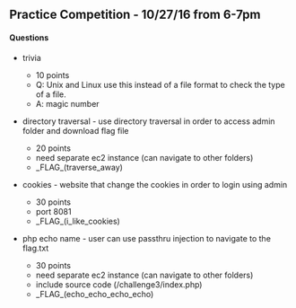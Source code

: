 ## Practice Competition - 10/27/16 from 6-7pm

#### Questions
- trivia
  - 10 points
  - Q: Unix and Linux use this instead of a file format to check the type of a file.
  - A: magic number

- directory traversal - use directory traversal in order to access admin folder and download flag file
  - 20 points
  - need separate ec2 instance (can navigate to other folders)
  - \_FLAG_(traverse_away)

- cookies - website that change the cookies in order to login using admin
  - 30 points
  - port 8081
  - \_FLAG_(i_like_cookies)

- php echo name - user can use passthru injection to navigate to the flag.txt
  - 30 points
  - need separate ec2 instance (can navigate to other folders)
  - include source code (/challenge3/index.php)
  - \_FLAG_(echo_echo_echo_echo)
